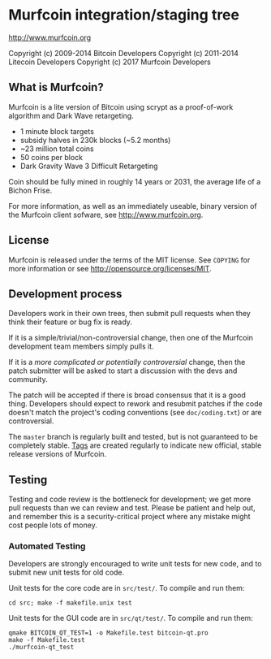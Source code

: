 Murfcoin integration/staging tree
================================

http://www.murfcoin.org

Copyright (c) 2009-2014 Bitcoin Developers
Copyright (c) 2011-2014 Litecoin Developers
Copyright (c) 2017 Murfcoin Developers

What is Murfcoin?
----------------

Murfcoin is a lite version of Bitcoin using scrypt as a proof-of-work algorithm and Dark Wave retargeting.
 - 1 minute block targets
 - subsidy halves in 230k blocks (~5.2 months)
 - ~23 million total coins
 - 50 coins per block
 - Dark Gravity Wave 3 Difficult Retargeting
 
 Coin should be fully mined in roughly 14 years or 2031, the average life of a Bichon Frise.

For more information, as well as an immediately useable, binary version of
the Murfcoin client sofware, see http://www.murfcoin.org.

License
-------

Murfcoin is released under the terms of the MIT license. See `COPYING` for more
information or see http://opensource.org/licenses/MIT.

Development process
-------------------

Developers work in their own trees, then submit pull requests when they think
their feature or bug fix is ready.

If it is a simple/trivial/non-controversial change, then one of the Murfcoin
development team members simply pulls it.

If it is a *more complicated or potentially controversial* change, then the patch
submitter will be asked to start a discussion with the devs and community.

The patch will be accepted if there is broad consensus that it is a good thing.
Developers should expect to rework and resubmit patches if the code doesn't
match the project's coding conventions (see `doc/coding.txt`) or are
controversial.

The `master` branch is regularly built and tested, but is not guaranteed to be
completely stable. [Tags](https://github.com/murfcoin-project/murfcoin/tags) are created
regularly to indicate new official, stable release versions of Murfcoin.

Testing
-------

Testing and code review is the bottleneck for development; we get more pull
requests than we can review and test. Please be patient and help out, and
remember this is a security-critical project where any mistake might cost people
lots of money.

### Automated Testing

Developers are strongly encouraged to write unit tests for new code, and to
submit new unit tests for old code.

Unit tests for the core code are in `src/test/`. To compile and run them:

    cd src; make -f makefile.unix test

Unit tests for the GUI code are in `src/qt/test/`. To compile and run them:

    qmake BITCOIN_QT_TEST=1 -o Makefile.test bitcoin-qt.pro
    make -f Makefile.test
    ./murfcoin-qt_test

